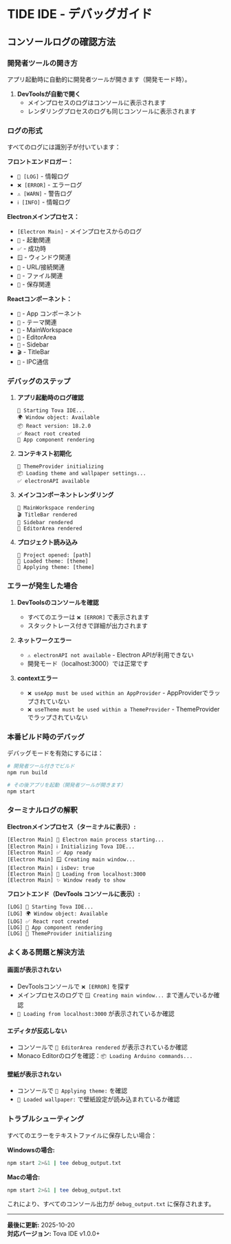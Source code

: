 # TIDE IDE - デバッグガイド

## コンソールログの確認方法

### 開発者ツールの開き方

アプリ起動時に自動的に開発者ツールが開きます（開発モード時）。

1. **DevToolsが自動で開く**
   - メインプロセスのログはコンソールに表示されます
   - レンダリングプロセスのログも同じコンソールに表示されます

### ログの形式

すべてのログには識別子が付いています：

**フロントエンドロガー：**
- `🚀 [LOG]` - 情報ログ
- `❌ [ERROR]` - エラーログ  
- `⚠️ [WARN]` - 警告ログ
- `ℹ️ [INFO]` - 情報ログ

**Electronメインプロセス：**
- `[Electron Main]` - メインプロセスからのログ
- `🚀` - 起動関連
- `✅` - 成功時
- `🪟` - ウィンドウ関連
- `🔗` - URL/接続関連
- `📄` - ファイル関連
- `💾` - 保存関連

**Reactコンポーネント：**
- `🎯` - App コンポーネント
- `🎨` - テーマ関連
- `🏢` - MainWorkspace
- `📝` - EditorArea
- `📍` - Sidebar
- `🎬` - TitleBar
- `🔌` - IPC通信

### デバッグのステップ

1. **アプリ起動時のログ確認**
   ```
   🚀 Starting Tova IDE...
   🌍 Window object: Available
   📦 React version: 18.2.0
   ✅ React root created
   🎯 App component rendering
   ```

2. **コンテキスト初期化**
   ```
   🎨 ThemeProvider initializing
   📦 Loading theme and wallpaper settings...
   ✅ electronAPI available
   ```

3. **メインコンポーネントレンダリング**
   ```
   🏢 MainWorkspace rendering
   🎬 TitleBar rendered
   📍 Sidebar rendered
   📝 EditorArea rendered
   ```

4. **プロジェクト読み込み**
   ```
   📂 Project opened: [path]
   📁 Loaded theme: [theme]
   🎨 Applying theme: [theme]
   ```

### エラーが発生した場合

1. **DevToolsのコンソールを確認**
   - すべてのエラーは `❌ [ERROR]` で表示されます
   - スタックトレース付きで詳細が出力されます

2. **ネットワークエラー**
   - `⚠️ electronAPI not available` - Electron APIが利用できない
   - 開発モード（localhost:3000）では正常です

3. **contextエラー**
   - `❌ useApp must be used within an AppProvider` - AppProviderでラップされていない
   - `❌ useTheme must be used within a ThemeProvider` - ThemeProviderでラップされていない

### 本番ビルド時のデバッグ

デバッグモードを有効にするには：

```bash
# 開発者ツール付きでビルド
npm run build

# その後アプリを起動（開発者ツールが開きます）
npm start
```

### ターミナルログの解釈

**Electronメインプロセス（ターミナルに表示）:**
```
[Electron Main] 🚀 Electron main process starting...
[Electron Main] ℹ️ Initializing Tova IDE...
[Electron Main] ✅ App ready
[Electron Main] 🪟 Creating main window...
[Electron Main] ℹ️ isDev: true
[Electron Main] 🔗 Loading from localhost:3000
[Electron Main] ✨ Window ready to show
```

**フロントエンド（DevTools コンソールに表示）:**
```
[LOG] 🚀 Starting Tova IDE...
[LOG] 🌍 Window object: Available
[LOG] ✅ React root created
[LOG] 🎯 App component rendering
[LOG] 🎨 ThemeProvider initializing
```

### よくある問題と解決方法

#### 画面が表示されない
- DevToolsコンソールで `❌ [ERROR]` を探す
- メインプロセスのログで `🪟 Creating main window...` まで進んでいるか確認
- `📄 Loading from localhost:3000` が表示されているか確認

#### エディタが反応しない
- コンソールで `📝 EditorArea rendered` が表示されているか確認
- Monaco Editorのログを確認：`📦 Loading Arduino commands...`

#### 壁紙が表示されない
- コンソールで `🎨 Applying theme:` を確認
- `📁 Loaded wallpaper:` で壁紙設定が読み込まれているか確認

### トラブルシューティング

すべてのエラーをテキストファイルに保存したい場合：

**Windowsの場合:**
```bash
npm start 2>&1 | tee debug_output.txt
```

**Macの場合:**
```bash
npm start 2>&1 | tee debug_output.txt
```

これにより、すべてのコンソール出力が `debug_output.txt` に保存されます。

---

**最後に更新:** 2025-10-20  
**対応バージョン:** Tova IDE v1.0.0+

